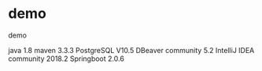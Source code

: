 # demo
demo

  java 1.8
  maven 3.3.3
  PostgreSQL V10.5
  DBeaver community 5.2
  IntelliJ IDEA community 2018.2
  Springboot 2.0.6
